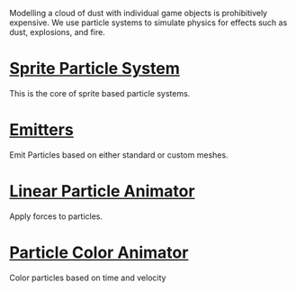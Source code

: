 Modelling a cloud of dust with individual game objects is prohibitively expensive. We use particle systems to simulate physics for effects such as dust, explosions, and fire.

 # [Sprite Particle System](https://github.com/ZilchEngine/ZilchDocs/blob/master/zilch_editor_documentation/zeromanual/graphics/particles/sprite_particle_system.markdown)
This is the core of sprite based particle systems.

 # [Emitters](https://github.com/ZilchEngine/ZilchDocs/blob/master/zilch_editor_documentation/zeromanual/graphics/particles/emitters.markdown)
Emit Particles based on either standard or custom meshes.

 # [Linear Particle Animator](https://github.com/ZilchEngine/ZilchDocs/blob/master/zilch_editor_documentation/zeromanual/graphics/particles/linear_particle_animator.markdown)
Apply forces to particles.

 # [Particle Color Animator](https://github.com/ZilchEngine/ZilchDocs/blob/master/zilch_editor_documentation/zeromanual/graphics/particles/particle_color_animator.markdown)
Color particles based on time and velocity 

 